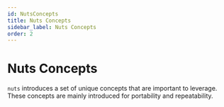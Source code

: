 ```yaml
---
id: NutsConcepts
title: Nuts Concepts
sidebar_label: Nuts Concepts
order: 2
---
```


# Nuts Concepts

```nuts``` introduces a set of unique concepts that are important to leverage. These concepts are 
mainly introduced for portability and repeatability.
